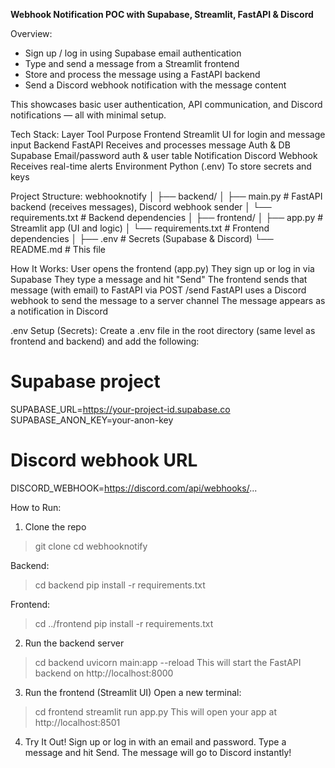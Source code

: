 **Webhook Notification POC with Supabase, Streamlit, FastAPI & Discord**

Overview:
* Sign up / log in using Supabase email authentication
* Type and send a message from a Streamlit frontend
* Store and process the message using a FastAPI backend
* Send a Discord webhook notification with the message content

This showcases basic user authentication, API communication, and Discord notifications — all with minimal setup.

Tech Stack:
Layer	           Tool	                    Purpose
Frontend	       Streamlit	              UI for login and message input
Backend	         FastAPI	                Receives and processes message
Auth & DB	       Supabase	                Email/password auth & user table
Notification	   Discord Webhook	        Receives real-time alerts
Environment	     Python (.env)	          To store secrets and keys

Project Structure:
webhooknotify
│
├── backend/
│   ├── main.py               # FastAPI backend (receives messages), Discord webhook sender
│   └── requirements.txt      # Backend dependencies
│
├── frontend/
│   ├── app.py                # Streamlit app (UI and logic)
│   └── requirements.txt      # Frontend dependencies
│
├── .env                      # Secrets (Supabase & Discord)
└── README.md                 # This file


How It Works:
User opens the frontend (app.py)
They sign up or log in via Supabase
They type a message and hit "Send"
The frontend sends that message (with email) to FastAPI via POST /send
FastAPI uses a Discord webhook to send the message to a server channel
The message appears as a notification in Discord


.env Setup (Secrets):
Create a .env file in the root directory (same level as frontend and backend) and add the following:
# Supabase project
SUPABASE_URL=https://your-project-id.supabase.co
SUPABASE_ANON_KEY=your-anon-key

# Discord webhook URL
DISCORD_WEBHOOK=https://discord.com/api/webhooks/...


How to Run:
1. Clone the repo
>git clone <repo-url>
cd webhooknotify

Backend:
>cd backend
>pip install -r requirements.txt

Frontend:
>cd ../frontend
>pip install -r requirements.txt

2. Run the backend server
>cd backend
>uvicorn main:app --reload
This will start the FastAPI backend on http://localhost:8000

3. Run the frontend (Streamlit UI)
Open a new terminal:
>cd frontend
>streamlit run app.py
This will open your app at http://localhost:8501

4. Try It Out!
Sign up or log in with an email and password.
Type a message and hit Send.
The message will go to Discord instantly!
